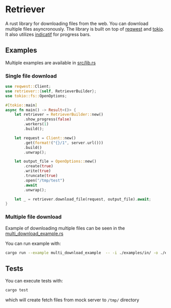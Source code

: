 # Retriever

A rust library for downloading files from the web. You can download multiple files asyncronously.
The library is built on top of [reqwest](https://github.com/seanmonstar/reqwest) and [tokio](https://github.com/tokio-rs/tokio).
It also utilizes [indicatif](https://github.com/console-rs/indicatif) for progress bars.

## Examples
Multiple examples are available in [src/lib.rs](https://github.com/bigb4ng/retriever/blob/main/src/lib.rs)

### Single file download
```rust
use reqwest::Client;
use retriever::{self, RetrieverBuilder};
use tokio::fs::OpenOptions;

#[tokio::main]
async fn main() -> Result<()> {
    let retriever = RetrieverBuilder::new()
        .show_progress(false)
        .workers(1)
        .build();

    let request = Client::new()
        .get(format!("{}/1", server.url()))
        .build()
        .unwrap();

    let output_file = OpenOptions::new()
        .create(true)
        .write(true)
        .truncate(true)
        .open("/tmp/test")
        .await
        .unwrap();

    let _ = retriever.download_file(request, output_file).await;
}
```

### Multiple file download
Example of downloading multiple files can be seen in the [multi_download_example.rs](https://github.com/bigb4ng/retriever/blob/main/examples/multi_download_example.rs)

You can run example with:
```bash
cargo run --example multi_download_example  -- -i ./examples/in/ -o ./examples/out/
```

## Tests
You can execute tests with:
```bash
cargo test
```
which will create fetch files from mock server to `/tmp/` directory
